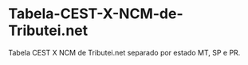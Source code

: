 # Tabela-CEST-X-NCM-de-Tributei.net
Tabela CEST X NCM de Tributei.net separado por estado MT, SP e PR.
